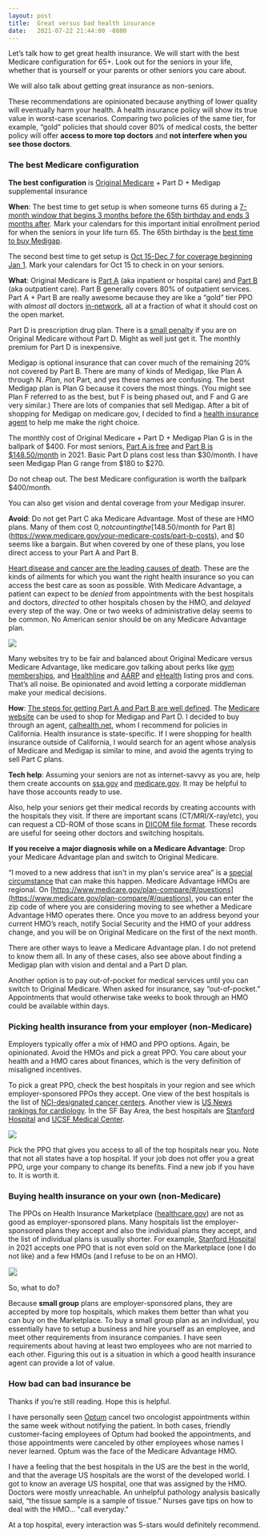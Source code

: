 ```yaml
---
layout: post
title:  Great versus bad health insurance
date:   2021-07-22 21:44:00 -0800
---
```


Let’s talk how to get great health insurance. We will start with the best Medicare configuration for 65+. Look out for the seniors in your life, whether that is yourself or your parents or other seniors you care about.

We will also talk about getting great insurance as non-seniors.

These recommendations are opinionated because anything of lower quality will eventually harm your health. A health insurance policy will show its true value in worst-case scenarios. Comparing two policies of the same tier, for example, “gold” policies that should cover 80% of medical costs, the better policy will offer **access to more top doctors** and **not interfere when you see those doctors**.

### The best Medicare configuration

**The best configuration** is [Original Medicare](https://www.medicare.gov/what-medicare-covers/your-medicare-coverage-choices/how-original-medicare-works) + Part D + Medigap supplemental insurance

**When**: The best time to get setup is when someone turns 65 during a [7-month window that begins 3 months before the 65th birthday and ends 3 months after](https://www.medicare.gov/sign-up-change-plans/how-do-i-get-parts-a-b/part-a-part-b-sign-up-periods). Mark your calendars for this important initial enrollment period for when the seniors in your life turn 65. The 65th birthday is the [best time to buy Medigap](https://www.medicare.gov/supplements-other-insurance/when-can-i-buy-medigap).

The second best time to get setup is [Oct 15-Dec 7 for coverage beginning Jan 1](https://www.medicare.gov/sign-up-change-plans/joining-a-health-or-drug-plan). Mark your calendars for Oct 15 to check in on your seniors.

**What**: Original Medicare is [Part A](https://www.medicare.gov/what-medicare-covers/what-part-a-covers) (aka inpatient or hospital care) and [Part B](https://www.medicare.gov/what-medicare-covers/what-part-b-covers) (aka outpatient care). Part B generally covers 80% of outpatient services. Part A + Part B are really awesome because they are like a “gold” tier PPO with *almost all* doctors [in-network](https://www.kff.org/medicare/issue-brief/how-many-physicians-have-opted-out-of-the-medicare-program), all at a fraction of what it should cost on the open market.

Part D is prescription drug plan. There is a [small penalty](https://www.medicare.gov/drug-coverage-part-d/costs-for-medicare-drug-coverage/part-d-late-enrollment-penalty) if you are on Original Medicare without Part D. Might as well just get it. The monthly premium for Part D is inexpensive.

Medigap is optional insurance that can cover much of the remaining 20% not covered by Part B. There are many of kinds of Medigap, like Plan A through N. *Plan*, not Part, and yes these names are confusing. The best Medigap plan is Plan G because it covers the most things. (You might see Plan F referred to as the best, but F is being phased out, and F and G are very similar.) There are lots of companies that sell Medigap. After a bit of shopping for Medigap on medicare.gov, I decided to find a [health insurance agent](https://calhealth.net/) to help me make the right choice.

The monthly cost of Original Medicare + Part D + Medigap Plan G is in the ballpark of $400. For most seniors, [Part A is free](https://www.medicare.gov/your-medicare-costs/part-a-costs) and [Part B is $148.50/month](https://www.medicare.gov/your-medicare-costs/part-b-costs) in 2021. Basic Part D plans cost less than $30/month. I have seen Medigap Plan G range from $180 to $270.

Do not cheap out. The best Medicare configuration is worth the ballpark $400/month.

You can also get vision and dental coverage from your Medigap insurer.

**Avoid**: Do not get Part C aka Medicare Advantage. Most of these are HMO plans. Many of them cost $0, not counting the [$148.50/month for Part B](https://www.medicare.gov/your-medicare-costs/part-b-costs), and $0 seems like a bargain. But when covered by one of these plans, you lose direct access to your Part A and Part B.

[Heart disease and cancer are the leading causes of death](https://www.cdc.gov/nchs/fastats/leading-causes-of-death.htm). These are the kinds of ailments for which you want the right health insurance so you can access the best care as soon as possible. With Medicare Advantage, a patient can expect to be *denied* from appointments with the best hospitals and doctors, *directed* to other hospitals chosen by the HMO, and *delayed* every step of the way. One or two weeks of administrative delay seems to be common. No American senior should be on any Medicare Advantage plan.

<img style="margin-left: auto; margin-right: auto;" src="/assets/cdc-causes-of-death.png"/>

Many websites try to be fair and balanced about Original Medicare versus Medicare Advantage, like medicare.gov talking about perks like [gym memberships](https://www.medicare.gov/what-medicare-covers/what-medicare-health-plans-cover/medicare-advantage-plans-cover-all-medicare-services), and [Healthline](https://www.healthline.com/health/medicare/medicare-part-c) and [AARP](https://www.aarp.org/health/medicare-insurance/info-2020/original-medicare-vs-advantage.html) and [eHealth](https://www.ehealthmedicare.com/medicare-advantage-articles/what-are-the-pros-and-cons-of-switching-to-a-medicare-advantage-plan) listing pros and cons. That’s all noise. Be opinionated and avoid letting a corporate middleman make your medical decisions.

**How**: [The steps for getting Part A and Part B are well defined](https://www.medicare.gov/sign-up-change-plans/how-do-i-get-parts-a-b). The [Medicare website](https://www.medicare.gov/) can be used to shop for Medigap and Part D. I decided to buy through an agent, [calhealth.net](https://calhealth.net), whom I recommend for policies in California. Health insurance is state-specific. If I were shopping for health insurance outside of California, I would search for an agent whose analysis of Medicare and Medigap is similar to mine, and avoid the agents trying to sell Part C plans.

**Tech help**: Assuming your seniors are not as internet-savvy as you are, help them create accounts on [ssa.gov](https://www.ssa.gov/) and [medicare.gov](https://www.medicare.gov/). It may be helpful to have those accounts ready to use.

Also, help your seniors get their medical records by creating accounts with the hospitals they visit. If there are important scans (CT/MRI/X-ray/etc), you can request a CD-ROM of those scans in [DICOM file format](https://en.wikipedia.org/wiki/DICOM). These records are useful for seeing other doctors and switching hospitals.

**If you receive a major diagnosis while on a Medicare Advantage**: Drop your Medicare Advantage plan and switch to Original Medicare.

“I moved to a new address that isn't in my plan's service area” is a [special circumstance](https://www.medicare.gov/sign-up-change-plans/when-can-i-join-a-health-or-drug-plan/special-circumstances-special-enrollment-periods) that can make this happen. Medicare Advantage HMOs are regional. On [https://www.medicare.gov/plan-compare/#/questions](https://www.medicare.gov/plan-compare/#/questions), you can enter the zip code of where you are considering moving to see whether a Medicare Advantage HMO operates there. Once you move to an address beyond your current HMO’s reach, notify Social Security and the HMO of your address change, and you will be on Original Medicare on the first of the next month.

There are other ways to leave a Medicare Advantage plan. I do not pretend to know them all. In any of these cases, also see above about finding a Medigap plan with vision and dental and a Part D plan.

Another option is to pay out-of-pocket for medical services until you can switch to Original Medicare. When asked for insurance, say “out-of-pocket.” Appointments that would otherwise take weeks to book through an HMO could be available within days.

### Picking health insurance from your employer (non-Medicare)

Employers typically offer a mix of HMO and PPO options. Again, be opinionated. Avoid the HMOs and pick a great PPO. You care about your health and a HMO cares about finances, which is the very definition of misaligned incentives.

To pick a great PPO, check the best hospitals in your region and see which employer-sponsored PPOs they accept. One view of the best hospitals is the list of [NCI-designated cancer centers](https://www.cancer.gov/research/infrastructure/cancer-centers/find). Another view is [US News rankings for cardiology](https://health.usnews.com/best-hospitals/rankings/cardiology-and-heart-surgery). In the SF Bay Area, the best hospitals are [Stanford Hospital](https://stanfordhealthcare.org/for-patients-visitors/health-insurance-plans.html) and [UCSF Medical Center](https://www.ucsfhealth.org/billing-and-insurance/health-insurance).

<img style="margin-left: auto; margin-right: auto;" src="/assets/nci-map.png"/>

Pick the PPO that gives you access to all of the top hospitals near you. Note that not all states have a top hospital. If your job does not offer you a great PPO, urge your company to change its benefits. Find a new job if you have to. It is worth it.

### Buying health insurance on your own (non-Medicare)

The PPOs on Health Insurance Marketplace ([healthcare.gov](https://www.healthcare.gov/)) are not as good as employer-sponsored plans. Many hospitals list the employer-sponsored plans they accept and also the individual plans they accept, and the list of individual plans is usually shorter. For example, [Stanford Hospital](https://stanfordhealthcare.org/for-patients-visitors/health-insurance-plans.html) in 2021 accepts one PPO that is not even sold on the Marketplace (one I do not like) and a few HMOs (and I refuse to be on an HMO).

<img style="margin-left: auto; margin-right: auto; border: 1px solid lightgray" src="/assets/stanford-covered-california-plans.png"/>

So, what to do?

Because **small group** plans are employer-sponsored plans, they are accepted by more top hospitals, which makes them better than what you can buy on the Marketplace. To buy a small group plan as an individual, you essentially have to setup a business and hire yourself as an employee, and meet other requirements from insurance companies. I have seen requirements about having at least two employees who are not married to each other. Figuring this out is a situation in which a good health insurance agent can provide a lot of value.

### How bad can bad insurance be

Thanks if you’re still reading. Hope this is helpful.

I have personally seen [Optum](https://en.wikipedia.org/wiki/Optum) cancel two oncologist appointments within the same week without notifying the patient. In both cases, friendly customer-facing employees of Optum had booked the appointments, and those appointments were canceled by other employees whose names I never learned. Optum was the face of the Medicare Advantage HMO.

I have a feeling that the best hospitals in the US are the best in the world, and that the average US hospitals are the worst of the developed world. I got to know an average US hospital, one that was assigned by the HMO. Doctors were mostly unreachable. An unhelpful pathology analysis basically said, “the tissue sample is a sample of tissue.” Nurses gave tips on how to deal with the HMO... "call everyday."

At a top hospital, every interaction was 5-stars would definitely recommend.
